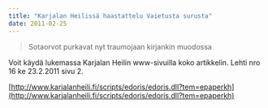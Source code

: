 ```yaml
---
title: "Karjalan Heilissä haastattelu Vaietusta surusta"
date: 2011-02-25
---
```


> Sotaorvot purkavat nyt traumojaan kirjankin muodossa

Voit käydä lukemassa Karjalan Heilin www-sivuilla koko artikkelin. Lehti nro 16 ke 23.2.2011 sivu 2.

[http://www.karjalanheili.fi/scripts/edoris/edoris.dll?tem=epaperkh](http://www.karjalanheili.fi/scripts/edoris/edoris.dll?tem=epaperkh)
